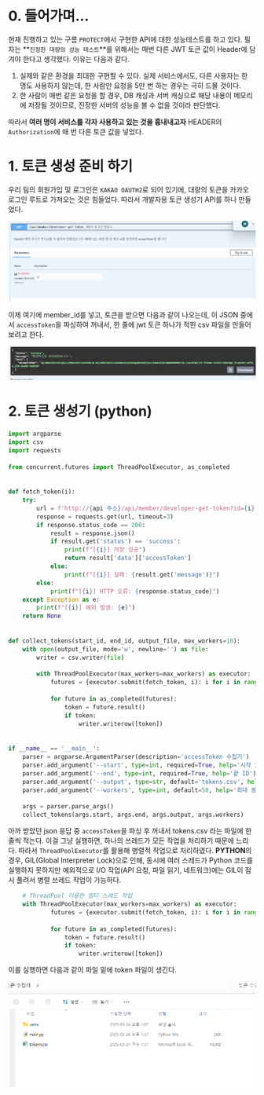 # 0. 들어가며...

현재 진행하고 있는 구름 `PROTECT`에서 구현한 API에 대한 성능테스트를 하고 있다. 필자는 **`진정한 대량의 성능 테스트`**를 위해서는 매번 다른 JWT 토큰 값이 Header에 담겨야 한다고 생각했다. 이유는 다음과 같다.

1. 실제와 같은 환경을 최대한 구현할 수 있다. 실제 서비스에서도, 다른 사용자는 한 명도 사용하지 않는데, 한 사람만 요청을 5만 번 하는 경우는 극히 드물 것이다. 
2. 한 사람이 매번 같은 요청을 할 경우, DB 캐싱과 서버 캐싱으로 해당 내용이 메모리에 저장될 것이므로, 진정한 서버의 성능을 볼 수 없을 것이라 판단했다.

따라서 **여러 명이 서비스를 각자 사용하고 있는 것을 흉내내고자**  HEADER의 `Authorization`에 매 번 다른 토큰 값을 넣었다.

# 1. 토큰 생성 준비 하기

우리 팀의 회원가입 및 로그인은 `KAKAO OAUTH2`로 되어 있기에, 대량의 토큰을 카카오 로그인 루트로 가져오는 것은 힘들었다. 따라서 개발자용 토큰 생성기 API를 하나 만들었다. 

![image-20250324154139711](https://raw.githubusercontent.com/dalcheonroadhead/img-cloud/main/2025-03/image-20250324154139711.png)

이제 여기에 member_id를 넣고, 토큰을 받으면 다음과 같이 나오는데, 이 JSON 중에서 `accessToken`을 파싱하여 꺼내서, 한 줄에 jwt 토큰 하나가 적힌 csv 파일을 만들어 보려고 한다.

![image-20250324154343163](https://raw.githubusercontent.com/dalcheonroadhead/img-cloud/main/2025-03/image-20250324154343163.png)

# 2. 토큰 생성기 (python)

```python
import argparse
import csv
import requests

from concurrent.futures import ThreadPoolExecutor, as_completed


def fetch_token(i):
    try:
        url = f'http://{api 주소}/api/member/developer-get-token?id={i}'
        response = requests.get(url, timeout=3)
        if response.status_code == 200:
            result = response.json()
            if result.get('status') == 'success':
                print(f"[{i}] 저장 성공")
                return result['data']['accessToken']
            else:
                print(f"[{i}] 실패: {result.get('message')}")
        else:
            print(f"[{i}] HTTP 오류: {response.status_code}")
    except Exception as e:
        print(f"[{i}] 예외 발생: {e}")
    return None


def collect_tokens(start_id, end_id, output_file, max_workers=10):
    with open(output_file, mode='w', newline='') as file:
        writer = csv.writer(file)

        with ThreadPoolExecutor(max_workers=max_workers) as executor:
            futures = {executor.submit(fetch_token, i): i for i in range(start_id, end_id + 1)}

            for future in as_completed(futures):
                token = future.result()
                if token:
                    writer.writerow([token])


if __name__ == '__main__':
    parser = argparse.ArgumentParser(description='accessToken 수집기')
    parser.add_argument('--start', type=int, required=True, help='시작 ID')
    parser.add_argument('--end', type=int, required=True, help='끝 ID')
    parser.add_argument('--output', type=str, default='tokens.csv', help='저장할 CSV 파일명')
    parser.add_argument('--workers', type=int, default=50, help='최대 동시 요청 수')

    args = parser.parse_args()
    collect_tokens(args.start, args.end, args.output, args.workers)

```

아까 받았던 json 응답 중 `accessToken`을 파싱 후 꺼내서 tokens.csv 라는 파일에 한 줄씩 적는다. 이걸 그냥 실행하면, 하나의 쓰레드가 모든 작업을 처리하기 때문에 느리다. 따라서 `ThreadPoolExecutor`를 활용해 병렬적 작업으로 처리하였다. **PYTHON**의 경우, GIL(Global Interpreter Lock)으로 인해, 동시에 여러 스레드가 Python 코드를 실행하지 못하지만 예외적으로 I/O 작업(API 요청, 파일 읽기, 네트워크)에는 GIL이 잠시 풀려서 병렬 쓰레드 작업이 가능하다.

```python
    # ThreadPool 이용한 멀티 스레드 작업   
    with ThreadPoolExecutor(max_workers=max_workers) as executor:
            futures = {executor.submit(fetch_token, i): i for i in range(start_id, end_id + 1)}

            for future in as_completed(futures):
                token = future.result()
                if token:
                    writer.writerow([token])
```

이를 실행하면 다음과 같이 파일 밑에 token 파일이 생긴다. 

![image-20250324155122622](https://raw.githubusercontent.com/dalcheonroadhead/img-cloud/main/2025-03/image-20250324155122622.png)

